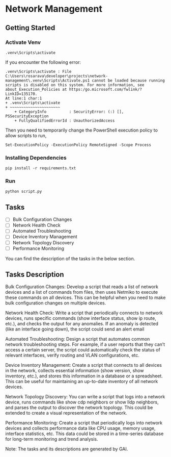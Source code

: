 # Network Management

## Getting Started

### Activate Venv

```
.venv\Scripts\activate
```

If you encounter the following error:

```
.venv\Scripts\activate : File C:\Users\rosarava\developer\projects\network-management\.venv\Scripts\Activate.ps1 cannot be loaded because running 
scripts is disabled on this system. For more information, see about_Execution_Policies at https:/go.microsoft.com/fwlink/?LinkID=135170.
At line:1 char:1
+ .venv\Scripts\activate
+ ~~~~~~~~~~~~~~~~~~~~~~
    + CategoryInfo          : SecurityError: (:) [], PSSecurityException
    + FullyQualifiedErrorId : UnauthorizedAccess
```

Then you need to temporarily change the PowerShell execution policy to allow scripts to run,

```
Set-ExecutionPolicy -ExecutionPolicy RemoteSigned -Scope Process
```

### Installing Dependencies

```
pip install -r requirements.txt
```

### Run

```
python script.py
```

#### 

## Tasks

- [ ] Bulk Configuration Changes
- [ ] Network Health Check
- [ ] Automated Troubleshooting
- [ ] Device Inventory Management
- [ ] Network Topology Discovery
- [ ] Performance Monitoring

You can find the description of the tasks in the below section.

## Tasks Description

Bulk Configuration Changes: Develop a script that reads a list of network devices and a list of commands from files, then uses Netmiko to execute these commands on all devices. This can be helpful when you need to make bulk configuration changes on multiple devices.

Network Health Check: Write a script that periodically connects to network devices, runs specific commands (show interface status, show ip route, etc.), and checks the output for any anomalies. If an anomaly is detected (like an interface going down), the script could send an alert email

Automated Troubleshooting: Design a script that automates common network troubleshooting steps. For example, if a user reports that they can’t access a certain server, the script could automatically check the status of relevant interfaces, verify routing and VLAN configurations, etc.

Device Inventory Management: Create a script that connects to all devices in the network, collects essential information (show version, show inventory, etc.), and stores this information in a database or a spreadsheet. This can be useful for maintaining an up-to-date inventory of all network devices.

Network Topology Discovery: You can write a script that logs into a network device, runs commands like show cdp neighbors or show lldp neighbors, and parses the output to discover the network topology. This could be extended to create a visual representation of the network.

Performance Monitoring: Create a script that periodically logs into network devices and collects performance data like CPU usage, memory usage, interface statistics, etc. This data could be stored in a time-series database for long-term monitoring and trend analysis.

Note: The tasks and its descriptions are generated by GAI.